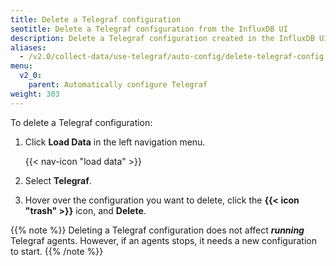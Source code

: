 ```yaml
---
title: Delete a Telegraf configuration
seotitle: Delete a Telegraf configuration from the InfluxDB UI
description: Delete a Telegraf configuration created in the InfluxDB UI.
aliases:
  - /v2.0/collect-data/use-telegraf/auto-config/delete-telegraf-config
menu:
  v2_0:
    parent: Automatically configure Telegraf
weight: 303
---
```


To delete a Telegraf configuration:

1. Click **Load Data** in the left navigation menu.

    {{< nav-icon "load data" >}}

2. Select **Telegraf**.
3. Hover over the configuration you want to delete, click the **{{< icon "trash" >}}**
   icon, and **Delete**.

{{% note %}}
Deleting a Telegraf configuration does not affect _**running**_ Telegraf agents.
However, if an agents stops, it needs a new configuration to start.
{{% /note %}}
